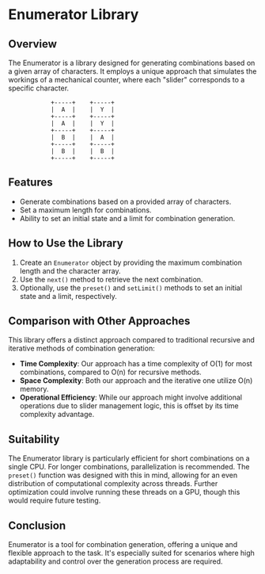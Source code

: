 # Enumerator Library

## Overview

The Enumerator is a library designed for generating combinations based on a given array of characters. It employs a unique approach that simulates the workings of a mechanical counter, where each "slider" corresponds to a specific character.

                +-----+    +-----+
                |  A  |    |  Y  |
                +-----+    +-----+
                |  A  |    |  Y  |
                +-----+    +-----+
                |  B  |    |  A  |
                +-----+    +-----+
                |  B  |    |  B  |
                +-----+    +-----+

## Features

- Generate combinations based on a provided array of characters.
- Set a maximum length for combinations.
- Ability to set an initial state and a limit for combination generation.

## How to Use the Library

1. Create an `Enumerator` object by providing the maximum combination length and the character array.
2. Use the `next()` method to retrieve the next combination.
3. Optionally, use the `preset()` and `setLimit()` methods to set an initial state and a limit, respectively.

## Comparison with Other Approaches

This library offers a distinct approach compared to traditional recursive and iterative methods of combination generation:

- **Time Complexity**: Our approach has a time complexity of O(1) for most combinations, compared to O(n) for recursive methods.
- **Space Complexity**: Both our approach and the iterative one utilize O(n) memory.
- **Operational Efficiency**: While our approach might involve additional operations due to slider management logic, this is offset by its time complexity advantage.

## Suitability

The Enumerator library is particularly efficient for short combinations on a single CPU. For longer combinations, parallelization is recommended. The `preset()` function was designed with this in mind, allowing for an even distribution of computational complexity across threads. Further optimization could involve running these threads on a GPU, though this would require future testing.

## Conclusion

Enumerator is a tool for combination generation, offering a unique and flexible approach to the task. It's especially suited for scenarios where high adaptability and control over the generation process are required.
